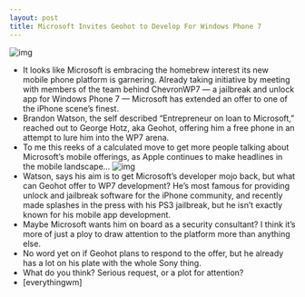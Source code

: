```yaml
---
layout: post
title: Microsoft Invites Geohot to Develop For Windows Phone 7
---
```

![img](http://media.idownloadblog.com/wp-content/uploads/2011/01/Windows-Phone-7.jpg)
* It looks like Microsoft is embracing the homebrew interest its new mobile phone platform is garnering. Already taking initiative by meeting with members of the team behind ChevronWP7 — a jailbreak and unlock app for Windows Phone 7 — Microsoft has extended an offer to one of the iPhone scene’s finest.
* Brandon Watson, the self described “Entrepreneur on loan to Microsoft,” reached out to George Hotz, aka Geohot, offering him a free phone in an attempt to lure him into the WP7 arena.
* To me this reeks of a calculated move to get more people talking about Microsoft’s mobile offerings, as Apple continues to make headlines in the mobile landscape…
![img](http://media.idownloadblog.com/wp-content/uploads/2011/01/Brandon-Watson-Microsoft-Geohot-.png)
* Watson, says his aim is to get Microsoft’s developer mojo back, but what can Geohot offer to WP7 development? He’s most famous for providing unlock and jailbreak software for the iPhone community, and recently made splashes in the press with his PS3 jailbreak, but he isn’t exactly known for his mobile app development.
* Maybe Microsoft wants him on board as a security consultant? I think it’s more of just a ploy to draw attention to the platform more than anything else.
* No word yet on if Geohot plans to respond to the offer, but he already has a lot on his plate with the whole Sony thing.
* What do you think? Serious request, or a plot for attention?
* [everythingwm]

